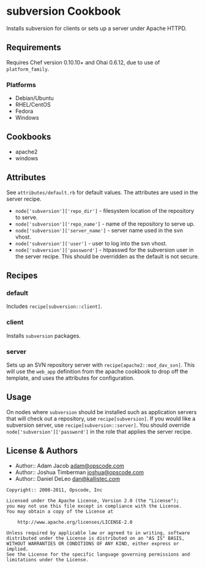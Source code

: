 subversion Cookbook
===================
Installs subversion for clients or sets up a server under Apache HTTPD.


Requirements
------------
Requires Chef version 0.10.10+ and Ohai 0.6.12, due to use of `platform_family`.

### Platforms
- Debian/Ubuntu
- RHEL/CentOS
- Fedora
- Windows


Cookbooks
---------
- apache2
- windows


Attributes
----------
See `attributes/default.rb` for default values. The attributes are used in the server recipe.

* `node['subversion']['repo_dir']` - filesystem location of the repository to serve.
* `node['subversion']['repo_name']` - name of the repository to serve up.
* `node['subversion']['server_name']` - server name used in the svn vhost.
* `node['subversion']['user']` - user to log into the svn vhost.
* `node['subversion']['password']` - htpasswd for the subversion user in the server recipe. This should be overridden as the default is not secure.


Recipes
-------
### default
Includes `recipe[subversion::client]`.

### client
Installs `subversion` packages.

### server
Sets up an SVN repository server with `recipe[apache2::mod_dav_svn]`. This will use the `web_app` definition from the apache cookbook to drop off the template, and uses the attributes for configuration.


Usage
-----
On nodes where `subversion` should be installed such as application servers that will check out a repository, use `recipe[subversion]`. If you would like a subversion server, use `recipe[subversion::server]`. You should override `node['subversion']['password']` in the role that applies the server recipe.


License & Authors
-----------------
- Author:: Adam Jacob <adam@opscode.com>
- Author:: Joshua Timberman <joshua@opscode.com>
- Author:: Daniel DeLeo <dan@kallistec.com>

```text
Copyright:: 2008-2011, Opscode, Inc

Licensed under the Apache License, Version 2.0 (the "License");
you may not use this file except in compliance with the License.
You may obtain a copy of the License at

    http://www.apache.org/licenses/LICENSE-2.0

Unless required by applicable law or agreed to in writing, software
distributed under the License is distributed on an "AS IS" BASIS,
WITHOUT WARRANTIES OR CONDITIONS OF ANY KIND, either express or implied.
See the License for the specific language governing permissions and
limitations under the License.
````
